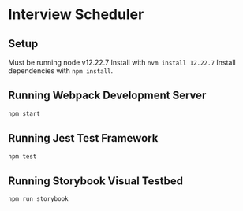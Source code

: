 # Interview Scheduler

## Setup
Must be running node v12.22.7
Install with `nvm install 12.22.7`
Install dependencies with `npm install`.

## Running Webpack Development Server

```sh
npm start
```

## Running Jest Test Framework

```sh
npm test
```

## Running Storybook Visual Testbed

```sh
npm run storybook
```
